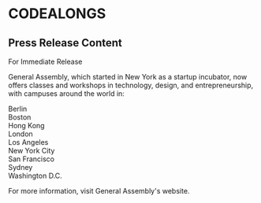 
# CODEALONGS

## Press Release Content

For Immediate Release

General Assembly, which started in New York as a startup incubator, now offers classes and workshops in technology, design, and entrepreneurship, with campuses around the world in:

Berlin <br>
Boston <br>
Hong Kong <br>
London <br>
Los Angeles <br>
New York City <br>
San Francisco <br>
Sydney <br>
Washington D.C. <br>

For more information, visit General Assembly's website.
